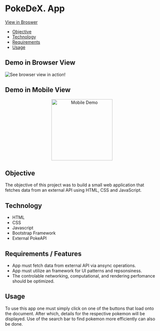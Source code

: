 # PokeDeX. App

<div align="cneter">
<a href="https://marquezmoore.github.io/Pokemon_API_APP/">View in Broswer</a>
<div>

- [Objective](#Objective)
- [Technology](#Tech-Stack)
- [Requirements](#Requirements)
- [Usage](#Usage)

## Demo in Browser View
![See browser view in action!](./assets/live-demo.gif)
## Demo in Mobile View
<div align="center">
<img style="" src="./assets/pokemonMobile.gif" alt="Mobile Demo" width="200">
</div>
<!-- ![See mobile view in action!](./assets/pokemonMobile.gif) -->


## Objective
The objective of this project was to build a small web application that fetches data from an external API using HTML, CSS and JavaScript.
## Technology
- HTML
- CSS
- Javascript
- Bootstrap Framework
- External PokeAPI 

## Requirements / Features
- App must fetch data from external API via ansync operations.
- App must utilize an framework for UI patterns and repsonsiness.
- The controlable networking, computational, and rendering perfomance should be optimized. 
## Usage
To use this app one must simply click on one of the buttons that load onto the document. After which, details for the respective pokemon will be displayed. 
Use of the search bar to find pokemon more efficiently can also be done.



